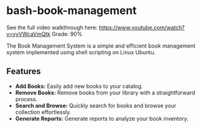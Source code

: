 # bash-book-management

See the full video walkthrough here: https://www.youtube.com/watch?v=vyVWcaVmQtk
Grade: 90%

The Book Management System is a simple and efficient book management system implemented using shell scripting on Linux Ubuntu.

## Features

- **Add Books:** Easily add new books to your catalog.
- **Remove Books:** Remove books from your library with a straightforward process.
- **Search and Browse:** Quickly search for books and browse your collection effortlessly.
- **Generate Reports:** Generate reports to analyze your book inventory.
